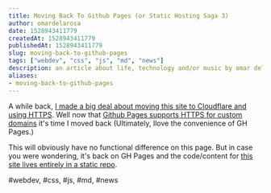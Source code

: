 ```yaml
---
title: Moving Back To Github Pages (or Static Hosting Saga 3)
author: omardelarosa
date: 1528943411779
createdAt: 1528943411779
publishedAt: 1528943411779
slug: moving-back-to-github-pages
tags: ["webdev", "css", "js", "md", "news"]
description: an article about life, technology and/or music by omar delarosa
aliases:
- moving-back-to-github-pages
---
```


A while back, [I made a big deal about moving this site to Cloudflare and using HTTPS](https://www.omardelarosa.com/posts/static-hosting-saga-2.html). Well now that [Github Pages supports HTTPS for custom domains](https://blog.github.com/2018-05-01-github-pages-custom-domains-https/) it's time I moved back (Ultimately, Ilove the convenience of GH Pages.)

This will obviously have no functional difference on this page. But in case you were wondering, it's back on GH Pages and the code/content for [this site lives entirely in a static repo](https://github.com/omardelarosa/omardelarosa.github.io).

#webdev, #css, #js, #md, #news
